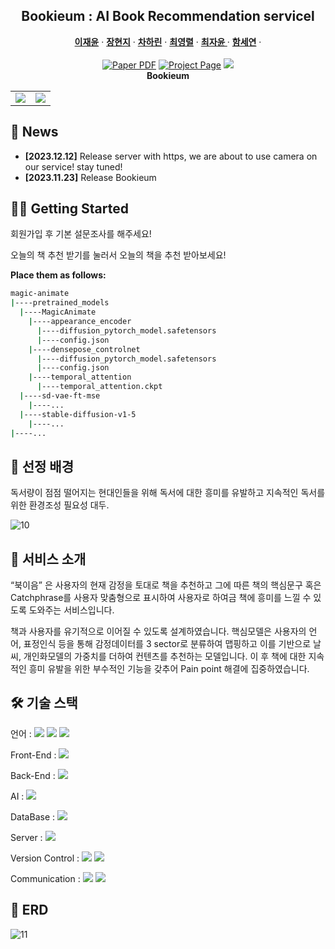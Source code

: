 <p align="center">

  <h2 align="center">Bookieum : AI Book Recommendation servicel</h2>
  <p align="center">
    <a href="https://scholar.google.com/citations?user=-4iADzMAAAAJ&hl=en"><strong>이재윤</strong></a>
    ·
    <a href="http://jeff95.me/"><strong>장현지</strong></a>
    ·
    <a href="https://scholar.google.com.sg/citations?user=8gm-CYYAAAAJ&hl=en"><strong>차하린</strong></a>
    ·
    <a href="https://hanshuyan.github.io/"><strong>최영렬</strong></a>
    ·
    <a href="https://scholar.google.com/citations?user=stQQf7wAAAAJ&hl=en"><strong>최자윤 </strong></a>
    ·
    <a href="https://zhangchenxu528.github.io/"><strong>함세연</strong></a>
    ·
    <br>
    <br>
        <a href="https://arxiv.org/abs/2311.16498"><img src='https://img.shields.io/badge/arXiv-MagicAnimate-red' alt='Paper PDF'></a>
        <a href='https://showlab.github.io/magicanimate'><img src='https://img.shields.io/badge/Project_Page-MagicAnimate-green' alt='Project Page'></a>
        <a href='https://huggingface.co/spaces/zcxu-eric/magicanimate'><img src='https://img.shields.io/badge/%F0%9F%A4%97%20Hugging%20Face-Spaces-blue'></a>
    <br>
    <b> Bookieum</b>
  </p>

  <table align="center">
    <tr>
    <td>
      <img src="assets/teaser/t4.gif">
    </td>
    <td>
      <img src="assets/teaser/t2.gif">
    </td>
    </tr>
  </table>

## 📢 News
* **[2023.12.12]** Release server with https, we are about to use camera on our service! stay tuned!
* **[2023.11.23]** Release Bookieum


## 🏃‍♂️ Getting Started

회원가입 후 기본 설문조사를 해주세요!

오늘의 책 추천 받기를 눌러서 오늘의 책을 추천 받아보세요!

**Place them as follows:**
```bash
magic-animate
|----pretrained_models
  |----MagicAnimate
    |----appearance_encoder
      |----diffusion_pytorch_model.safetensors
      |----config.json
    |----densepose_controlnet
      |----diffusion_pytorch_model.safetensors
      |----config.json
    |----temporal_attention
      |----temporal_attention.ckpt
  |----sd-vae-ft-mse
    |----...
  |----stable-diffusion-v1-5
    |----...
|----...
```

## 📃 선정 배경
독서량이 점점 떨어지는 현대인들을 위해 독서에 대한 흥미를 유발하고 지속적인 독서를 위한 환경조성 필요성 대두.

![10](https://github.com/hzee97/Bookieum/assets/136284855/f583f112-deaa-4cf8-9bda-9488c54c22e7)

## 💎 서비스 소개
“북이음” 은 사용자의 현재 감정을 토대로 책을 추천하고 그에 따른 책의 핵심문구 혹은 Catchphrase를
사용자 맞춤형으로 표시하여 사용자로 하여금 책에 흥미를 느낄 수 있도록 도와주는 서비스입니다.

책과 사용자를 유기적으로 이어질 수 있도록 설계하였습니다. 
핵심모델은 사용자의 언어, 표정인식 등을 통해 감정데이터를 3 sector로 분류하여 맵핑하고 이를 기반으로 날씨, 개인화모델의 가중치를 더하여 컨텐츠를 추천하는 모델입니다.
이 후 책에 대한 지속적인 흥미 유발을 위한 부수적인 기능을 갖추어 Pain point 해결에 집중하였습니다.

## 🛠 기술 스택

언어 : <img src="https://img.shields.io/badge/Python-3776AB?style=flat&logo=Python&logoColor=white"/>
<img src="https://img.shields.io/badge/Java-007396?style=flat&logo=Java&logoColor=white"/>
<img src="https://img.shields.io/badge/Javascript-F7DF1E?style=flat&logo=javascript&logoColor=white">

Front-End : <img src="https://img.shields.io/badge/React-005571?style=flat&logo=React&logoColor=white"/>

Back-End : <img src="https://img.shields.io/badge/Django-092E20?style=flat&logo=Django&logoColor=white"/>

AI : <img src="https://img.shields.io/badge/Tensorflow-FF6F00?style=flat&logo=Tensorflow&logoColor=white"/>

DataBase : <img src="https://img.shields.io/badge/Mysql-4479A1?style=flat&logo=mysql&logoColor=white"> 

Server : <img src="https://img.shields.io/badge/Amazon AWS-232F3E?style=flat&logo=amazon aws&logoColor=white"> 

Version Control : <img src="https://img.shields.io/badge/Git-F05032?style=flat&logo=git&logoColor=white">
<img src="https://img.shields.io/badge/GitHub-181717?style=flat&logo=github&logoColor=white">

Communication : 
<img src="https://img.shields.io/badge/Figma-F24E1E?style=flat&logo=figma&logoColor=white">
<img src="https://img.shields.io/badge/Notion-000000?style=flat&logo=notion&logoColor=white">

## 🎨 ERD

![11](https://github.com/hzee97/Bookieum/assets/136284855/a5d6feb3-f669-4a43-b415-15eabfb3f428)

